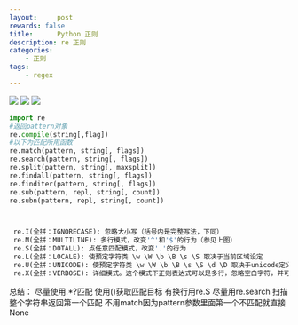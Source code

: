 ```yaml
---
layout:     post
rewards: false
title:      Python 正则
description: re 正则
categories:
    - 正则
tags:
    - regex
---
```


![](https://ws1.sinaimg.cn/large/006tNbRwgy1fucsiqvnj6j31820rwwi4.jpg)
![](https://ws2.sinaimg.cn/large/006tNbRwgy1fucsiy78a1j318a0sugol.jpg)
![](https://ws2.sinaimg.cn/large/006tNbRwgy1fucsjd8dk3j318g12kdm4.jpg)

```python
import re
#返回pattern对象
re.compile(string[,flag])
#以下为匹配所用函数
re.match(pattern, string[, flags])
re.search(pattern, string[, flags])
re.split(pattern, string[, maxsplit])
re.findall(pattern, string[, flags])
re.finditer(pattern, string[, flags])
re.sub(pattern, repl, string[, count])
re.subn(pattern, repl, string[, count])



 re.I(全拼：IGNORECASE): 忽略大小写（括号内是完整写法，下同）
 re.M(全拼：MULTILINE): 多行模式，改变'^'和'$'的行为（参见上图）
 re.S(全拼：DOTALL): 点任意匹配模式，改变'.'的行为
 re.L(全拼：LOCALE): 使预定字符类 \w \W \b \B \s \S 取决于当前区域设定
 re.U(全拼：UNICODE): 使预定字符类 \w \W \b \B \s \S \d \D 取决于unicode定义的字符属性
 re.X(全拼：VERBOSE): 详细模式。这个模式下正则表达式可以是多行，忽略空白字符，并可以加入注释。
```

总结：
尽量使用.*?匹配
使用()获取匹配目标
有换行用re.S
尽量用re.search 扫描整个字符串返回第一个匹配 不用match因为pattern参数里面第一个不匹配就直接None